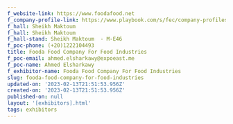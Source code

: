 ```yaml
---
f_website-link: https://www.foodafood.net
f_company-profile-link: https://www.playbook.com/s/fec/company-profiles
f_hall: Sheikh Maktoum
f_hall: Sheikh Maktoum
f_hall-stand: Sheikh Maktoum  - M-E46
f_poc-phone: (+20)1222104493
title: Fooda Food Company For Food Industries
f_poc-email: ahmed.elsharkawy@expoeast.me
f_poc-name: Ahmed Elsharkawy
f_exhibitor-name: Fooda Food Company For Food Industries
slug: fooda-food-company-for-food-industries
updated-on: '2023-02-13T21:51:53.956Z'
created-on: '2023-02-13T21:51:53.956Z'
published-on: null
layout: '[exhibitors].html'
tags: exhibitors
---
```



